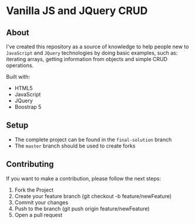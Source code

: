 # Vanilla JS and JQuery CRUD

## About

I've created this repository as a source of knowledge to help people new to `JavaScript` and `JQuery` technologies by doing basic examples, such as: iterating arrays, getting information from objects and simple CRUD operations.

Built with:

- HTML5
- JavaScript
- JQuery
- Boostrap 5

## Setup

- The complete project can be found in the `final-solution` branch
- The `master` branch should be used to create forks

## Contributing
If you want to make a contribution, please follow the next steps:

1. Fork the Project
2. Create your feature branch (git checkout -b feature/newFeature)
3. Commit your changes
4. Push to the branch (git push origin feature/newFeature)
5. Open a pull request
